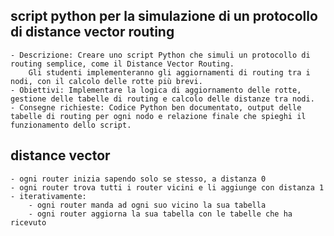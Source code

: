 ## script python per la simulazione di un protocollo di distance vector routing

    - Descrizione: Creare uno script Python che simuli un protocollo di routing semplice, come il Distance Vector Routing. 
        Gli studenti implementeranno gli aggiornamenti di routing tra i nodi, con il calcolo delle rotte più brevi.
    - Obiettivi: Implementare la logica di aggiornamento delle rotte, gestione delle tabelle di routing e calcolo delle distanze tra nodi.
    - Consegne richieste: Codice Python ben documentato, output delle tabelle di routing per ogni nodo e relazione finale che spieghi il funzionamento dello script.

## distance vector
    
    - ogni router inizia sapendo solo se stesso, a distanza 0
    - ogni router trova tutti i router vicini e li aggiunge con distanza 1
    - iterativamente:
        - ogni router manda ad ogni suo vicino la sua tabella
        - ogni router aggiorna la sua tabella con le tabelle che ha ricevuto
